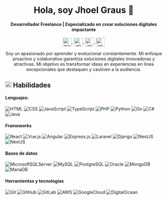 <div align="center">
  <h1 align="center">Hola, soy Jhoel Graus 👋</h1>
  <h4 align="center">Desarrollador Freelance | Especializado en crear soluciones digitales impactante</h4>

  <p align="center">
    <a href="https://www.linkedin.com/in/gravsdev" target="blank" style='margin-right:4px'>
      <img align="center" src="https://cdn.jsdelivr.net/npm/simple-icons@3.0.1/icons/linkedin.svg" alt="gravsdev" height="28px" width="28px" />
    </a>
    <a href="mailto:jhoel.grausv@gmail.com" target="blank" style='margin-right:4px'>
      <img align="center" src="https://cdn.jsdelivr.net/npm/simple-icons@3.0.1/icons/gmail.svg" alt="midudev" height="28px" width="28px" />
    </a>
    <a href="https://instagram.com/gravsdev" target="blank" style='margin-right:3px'>
      <img align="center" src="https://cdn.jsdelivr.net/npm/simple-icons@3.0.1/icons/instagram.svg" alt="midu.dev" height="28px" width="28px" />
    </a>
    <a href="https://twitter.com/gravsdev" target="blank">
      <img align="center" src="https://cdn.jsdelivr.net/npm/simple-icons@3.0.1/icons/twitter.svg" alt="midudev" height="28px" width="28px" />
    </a>
  </p>
  
  <p align="center">Soy un apasionado por aprender y evolucionar constantemente. Mi enfoque proactivo y colaborativo garantiza soluciones digitales innovadoras y atractivas. Mi objetivo es transformar ideas en experiencias en línea excepcionales que destaquen y cautiven a la audiencia.</p>
</div>

## <img src="https://media2.giphy.com/media/QssGEmpkyEOhBCb7e1/giphy.gif?cid=ecf05e47a0n3gi1bfqntqmob8g9aid1oyj2wr3ds3mg700bl&rid=giphy.gif" width ="20"> Habilidades

#### Lenguajes:

![HTML](https://img.shields.io/badge/HTML-F16526?style=for-the-badge&logo=html5&logoColor=FFEED1)
![CSS](https://img.shields.io/badge/CSS-32A9DC?style=for-the-badge&logo=css3&logoColor=FFEED1)
![JavaScript](https://img.shields.io/badge/JavaScript-323330?style=for-the-badge&logo=javaScript&logoColor=)
![TypeScript](https://img.shields.io/badge/TypeScript-007ACC?style=for-the-badge&logo=typescript&logoColor=FFEED1)
![PHP](https://img.shields.io/badge/PHP-777AB3?style=for-the-badge&logo=php&logoColor=FFEED1)
![Python](https://img.shields.io/badge/Python-FFD13E?style=for-the-badge&logo=python&logoColor=)
![Go](https://img.shields.io/badge/Go-00ADD8?style=for-the-badge&logo=go&logoColor=FFEED1)
![C#](https://img.shields.io/badge/C%23-9F73DA?style=for-the-badge&logo=csharp&logoColor=FFEED1)
![Java](https://img.shields.io/badge/Java-ED1B25?style=for-the-badge&logo=openjdk&logoColor=FFEED1)


#### Frameworks

![React](https://img.shields.io/badge/react-20232A?style=for-the-badge&logo=react&logoColor=)
![Vue.js](https://img.shields.io/badge/vuejs-35495E?style=for-the-badge&logo=vuedotjs&logoColor=)
![Angular](https://img.shields.io/badge/angular-E4313E?style=for-the-badge&logo=angular&logoColor=FFEED1)
![Express.js](https://img.shields.io/badge/express.js-404D59?style=for-the-badge&logo=express&logoColor=)
![Laravel](https://img.shields.io/badge/laravel-FF2D20?style=for-the-badge&logo=laravel&logoColor=FFEED1)
![Django](https://img.shields.io/badge/django-092E20?style=for-the-badge&logo=django&logoColor=FFEED1)
![NestJS](https://img.shields.io/badge/nestjs-E0234E?style=for-the-badge&logo=nestjs&logoColor=)
![NextJS](https://img.shields.io/badge/Next-black?style=for-the-badge&logo=next.js&logoColor=FFEED1)

#### Bases de datos

![MicrosoftSQLServer](https://img.shields.io/badge/Microsoft%20SQL%20Server-CC2927?style=for-the-badge&logo=microsoft%20sql%20server&logoColor=FFEED1)
![MySQL](https://img.shields.io/badge/MySQL-00000F?style=for-the-badge&logo=mysql&logoColor=)
![PostgreSQL](https://img.shields.io/badge/PostgreSQL-316192?style=for-the-badge&logo=postgresql&logoColor=FFEED1)
![Oracle](https://img.shields.io/badge/Oracle-F80000?style=for-the-badge&logo=oracle&logoColor=FFEED1)
![MongoDB](https://img.shields.io/badge/MongoDB-20232A?style=for-the-badge&logo=mongodb&logoColor=)
![MariaDB](https://img.shields.io/badge/MariaDB-003545?style=for-the-badge&logo=mariadb&logoColor=FFEED1)

#### Herramientas y tecnologías

![Git](https://img.shields.io/badge/GIT-F05033?style=for-the-badge&logo=git&logoColor=FFEED1)
![GitHub](https://img.shields.io/badge/github-121011?style=for-the-badge&logo=github&logoColor=FFEED1)
![GitLab](https://img.shields.io/badge/gitlab-181717?style=for-the-badge&logo=gitlab&logoColor=)
![AWS](https://img.shields.io/badge/Amazon_AWS-232F3E?style=for-the-badge&logo=amazon-aws&logoColor=FFEED1)
![GoogleCloud](https://img.shields.io/badge/Google_Cloud-4285F4?style=for-the-badge&logo=google-cloud&logoColor=FFEED1)
![DigitalOcean](https://img.shields.io/badge/DigitalOcean-0167FF?style=for-the-badge&logo=digitalOcean&logoColor=FFEED1)

<!--
**gravsdev/gravsdev** is a ✨ _special_ ✨ repository because its `README.md` (this file) appears on your GitHub profile.

Here are some ideas to get you started:

- 🔭 I’m currently working on ...
- 🌱 I’m currently learning ...
- 👯 I’m looking to collaborate on ...
- 🤔 I’m looking for help with ...
- 💬 Ask me about ...
- 📫 How to reach me: ...
- 😄 Pronouns: ...
- ⚡ Fun fact: ...

#33382F dark
#FFEED1 light
-->